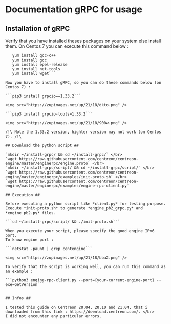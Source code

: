 # Documentation gRPC for usage #

## Installation of gRPC ##

Verify that you have installed theses packages on your system else install them. On Centos 7 you can execute this command below :

```yum install python3-devel
   yum install gcc-c++
   yum install gcc
   yum install epel-release
   yum install net-tools
   yum install wget```

Now you have to install gRPC, so you can do these commands below (on Centos 7) :

```pip3 install grpcio==1.33.2```

<img src="https://zupimages.net/up/21/18/dkto.png" />

```pip3 install grpcio-tools=1.33.2```

<img src="https://zupimages.net/up/21/18/900w.png" />

/!\ Note the 1.33.2 version, highter version may not work (on Centos 7). /!\

## Download the python script ##

`mkdir ~/install-grpc/ && cd ~/install-grpc/` </br>
`wget https://raw.githubusercontent.com/centreon/centreon-engine/master/enginerpc/engine.proto` </br>
`mkdir ~/install-grpc/script/ && cd ~/install-grpc/script/` </br>
`wget https://raw.githubusercontent.com/centreon/centreon-engine/master/enginerpc/examples/init-proto.sh` </br>
`wget https://raw.githubusercontent.com/centreon/centreon-engine/master/enginerpc/examples/engine-rpc-client.py`

## Execution ##

Before executing a python script like *client.py* for testing purpose. 
Execute *init-proto.sh* to generate *engine_pb2_grpc.py* and *engine_pb2.py* files.

```cd ~/install-grpc/script/ && ./init-proto.sh```

When you execute your script, please specify the good engine IPv6 port.
To know engine port :

```netstat -paunt | grep centengine```

<img src="https://zupimages.net/up/21/18/bba2.png" />

To verify that the script is working well, you can run this command as an example : 

```python3 engine-rpc-client.py --port={your-current-engine-port} --exe=GetVersion```


## Infos ##

I tested this guide on Centreon 20.04, 20.10 and 21.04, that i downloaded from this link : https://download.centreon.com/. </br>
I did not encounter any particular errors.

